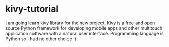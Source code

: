 # kivy-tutorial

I am going learn kivy library for the new project. Kivy is a free and open source Python framework for developing mobile apps and other multitouch application software with a natural user interface. Programming language is Python so I had no other choice :)
